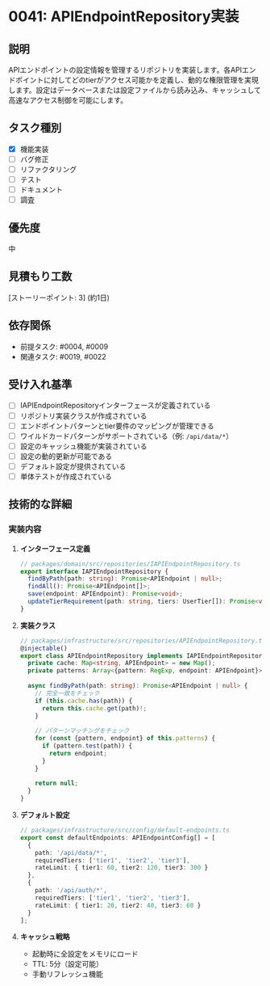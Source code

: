 # 0041: APIEndpointRepository実装

## 説明
APIエンドポイントの設定情報を管理するリポジトリを実装します。各APIエンドポイントに対してどのtierがアクセス可能かを定義し、動的な権限管理を実現します。設定はデータベースまたは設定ファイルから読み込み、キャッシュして高速なアクセス制御を可能にします。

## タスク種別
- [x] 機能実装
- [ ] バグ修正
- [ ] リファクタリング
- [ ] テスト
- [ ] ドキュメント
- [ ] 調査

## 優先度
中

## 見積もり工数
[ストーリーポイント: 3] (約1日)

## 依存関係
- 前提タスク: #0004, #0009
- 関連タスク: #0019, #0022

## 受け入れ基準
- [ ] IAPIEndpointRepositoryインターフェースが定義されている
- [ ] リポジトリ実装クラスが作成されている
- [ ] エンドポイントパターンとtier要件のマッピングが管理できる
- [ ] ワイルドカードパターンがサポートされている（例: `/api/data/*`）
- [ ] 設定のキャッシュ機能が実装されている
- [ ] 設定の動的更新が可能である
- [ ] デフォルト設定が提供されている
- [ ] 単体テストが作成されている

## 技術的な詳細
### 実装内容
1. **インターフェース定義**
   ```typescript
   // packages/domain/src/repositories/IAPIEndpointRepository.ts
   export interface IAPIEndpointRepository {
     findByPath(path: string): Promise<APIEndpoint | null>;
     findAll(): Promise<APIEndpoint[]>;
     save(endpoint: APIEndpoint): Promise<void>;
     updateTierRequirement(path: string, tiers: UserTier[]): Promise<void>;
   }
   ```

2. **実装クラス**
   ```typescript
   // packages/infrastructure/src/repositories/APIEndpointRepository.ts
   @injectable()
   export class APIEndpointRepository implements IAPIEndpointRepository {
     private cache: Map<string, APIEndpoint> = new Map();
     private patterns: Array<{pattern: RegExp, endpoint: APIEndpoint}> = [];
     
     async findByPath(path: string): Promise<APIEndpoint | null> {
       // 完全一致をチェック
       if (this.cache.has(path)) {
         return this.cache.get(path)!;
       }
       
       // パターンマッチングをチェック
       for (const {pattern, endpoint} of this.patterns) {
         if (pattern.test(path)) {
           return endpoint;
         }
       }
       
       return null;
     }
   }
   ```

3. **デフォルト設定**
   ```typescript
   // packages/infrastructure/src/config/default-endpoints.ts
   export const defaultEndpoints: APIEndpointConfig[] = [
     {
       path: '/api/data/*',
       requiredTiers: ['tier1', 'tier2', 'tier3'],
       rateLimit: { tier1: 60, tier2: 120, tier3: 300 }
     },
     {
       path: '/api/auth/*',
       requiredTiers: ['tier1', 'tier2', 'tier3'],
       rateLimit: { tier1: 20, tier2: 40, tier3: 60 }
     }
   ];
   ```

4. **キャッシュ戦略**
   - 起動時に全設定をメモリにロード
   - TTL: 5分（設定可能）
   - 手動リフレッシュ機能